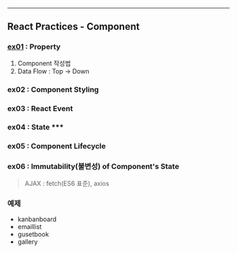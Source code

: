 ___
## React Practices - Component

### [ex01](./ex01/) : Property
1. Component 작성법
2. Data Flow : Top -> Down

### ex02 : Component Styling

### ex03 : React Event

### ex04 : State ***

### ex05 : Component Lifecycle

### ex06 : Immutability(불변성) of Component's State


> AJAX : fetch(ES6 표준), axios

### 예제
- kanbanboard
- emaillist  
- gusetbook
- gallery